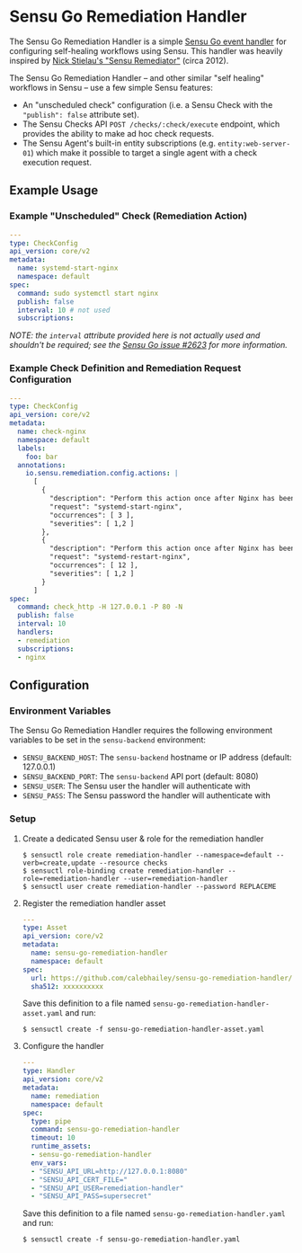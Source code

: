 # Sensu Go Remediation Handler

The Sensu Go Remediation Handler is a simple [Sensu Go event handler][handler]
for configuring self-healing workflows using Sensu. This handler was heavily
inspired by [Nick Stielau's "Sensu Remediator"][remediator] (circa 2012).

The Sensu Go Remediation Handler &ndash; and other similar "self healing"
workflows in Sensu &ndash; use a few simple Sensu features:

- An "unscheduled check" configuration (i.e. a Sensu Check with the `"publish":
  false` attribute set).
- The Sensu Checks API `POST /checks/:check/execute` endpoint, which provides
  the ability to make ad hoc check requests.
- The Sensu Agent's built-in entity subscriptions (e.g. `entity:web-server-01`)
  which make it possible to target a single agent with a check execution
  request.  

[handler]: https://docs.sensu.io/sensu-go/latest/reference/handlers/
[remediator]: https://github.com/sensu-plugins/sensu-plugins-sensu/blob/master/bin/handler-sensu.rb

## Example Usage

### Example "Unscheduled" Check (Remediation Action)

```yaml
---
type: CheckConfig
api_version: core/v2
metadata:
  name: systemd-start-nginx
  namespace: default
spec:
  command: sudo systemctl start nginx
  publish: false
  interval: 10 # not used
  subscriptions:
```

_NOTE: the `interval` attribute provided here is not actually used and shouldn't
be required; see the [Sensu Go issue #2623][2623] for more information._

[2623]: https://github.com/sensu/sensu-go/issues/2623

### Example Check Definition and Remediation Request Configuration

```yaml
---
type: CheckConfig
api_version: core/v2
metadata:
  name: check-nginx
  namespace: default
  labels:
    foo: bar
  annotations:
    io.sensu.remediation.config.actions: |
      [
        {
          "description": "Perform this action once after Nginx has been down for 30 seconds.",
          "request": "systemd-start-nginx",
          "occurrences": [ 3 ],
          "severities": [ 1,2 ]
        },
        {
          "description": "Perform this action once after Nginx has been down for 120 seconds.",
          "request": "systemd-restart-nginx",
          "occurrences": [ 12 ],
          "severities": [ 1,2 ]
        }
      ]
spec:
  command: check_http -H 127.0.0.1 -P 80 -N
  publish: false
  interval: 10
  handlers:
  - remediation
  subscriptions:
  - nginx
```

## Configuration

### Environment Variables

The Sensu Go Remediation Handler requires the following environment variables to
be set in the `sensu-backend` environment:

- `SENSU_BACKEND_HOST`: The `sensu-backend` hostname or IP address (default: 127.0.0.1)
- `SENSU_BACKEND_PORT`: The `sensu-backend` API port (default: 8080)
- `SENSU_USER`: The Sensu user the handler will authenticate with
- `SENSU_PASS`: The Sensu password the handler will authenticate with  

### Setup

1. Create a dedicated Sensu user & role for the remediation handler

   ```
   $ sensuctl role create remediation-handler --namespace=default --verb=create,update --resource checks
   $ sensuctl role-binding create remediation-handler --role=remediation-handler --user=remediation-handler
   $ sensuctl user create remediation-handler --password REPLACEME
   ```

2. Register the remediation handler asset

   ```yaml
   ---
   type: Asset
   api_version: core/v2
   metadata:
     name: sensu-go-remediation-handler
     namespace: default
   spec:
     url: https://github.com/calebhailey/sensu-go-remediation-handler/...
     sha512: xxxxxxxxxx
   ```

   Save this definition to a file named `sensu-go-remediation-handler-asset.yaml`
   and run:

   ```
   $ sensuctl create -f sensu-go-remediation-handler-asset.yaml
   ```

3. Configure the handler

   ```yaml
   ---
   type: Handler
   api_version: core/v2
   metadata:
     name: remediation
     namespace: default
   spec:
     type: pipe
     command: sensu-go-remediation-handler
     timeout: 10
     runtime_assets:
     - sensu-go-remediation-handler
     env_vars:
     - "SENSU_API_URL=http://127.0.0.1:8080"
     - "SENSU_API_CERT_FILE="
     - "SENSU_API_USER=remediation-handler"
     - "SENSU_API_PASS=supersecret"
   ```

   Save this definition to a file named `sensu-go-remediation-handler.yaml` and
   run:

   ```
   $ sensuctl create -f sensu-go-remediation-handler.yaml
   ```
